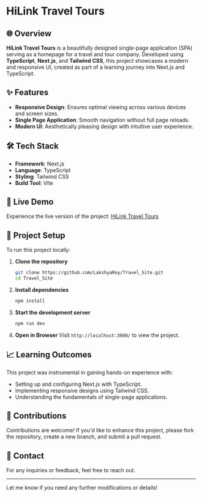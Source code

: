 # HiLink Travel Tours

## 🌐 Overview

**HiLink Travel Tours** is a beautifully designed single-page application (SPA) serving as a homepage for a travel and tour company. Developed using **TypeScript**, **Next.js**, and **Tailwind CSS**, this project showcases a modern and responsive UI, created as part of a learning journey into Next.js and TypeScript.

## ✨ Features

- **Responsive Design**: Ensures optimal viewing across various devices and screen sizes.
- **Single Page Application**: Smooth navigation without full page reloads.
- **Modern UI**: Aesthetically pleasing design with intuitive user experience.

## 🛠️ Tech Stack

- **Framework**: Next.js
- **Language**: TypeScript
- **Styling**: Tailwind CSS
- **Build Tool**: Vite

## 🚀 Live Demo

Experience the live version of the project: [HiLink Travel Tours](https://travel-tour-hilink.netlify.app/)

## 📂 Project Setup

To run this project locally:

1. **Clone the repository**

   ```bash
   git clone https://github.com/LakshyaRoy/Travel_Site.git
   cd Travel_Site
   ```

2. **Install dependencies**

   ```bash
   npm install
   ```

3. **Start the development server**

   ```bash
   npm run dev
   ```

4. **Open in Browser**
   Visit `http://localhost:3000/` to view the project.

## 📈 Learning Outcomes

This project was instrumental in gaining hands-on experience with:

- Setting up and configuring Next.js with TypeScript.
- Implementing responsive designs using Tailwind CSS.
- Understanding the fundamentals of single-page applications.

## 🤝 Contributions

Contributions are welcome! If you'd like to enhance this project, please fork the repository, create a new branch, and submit a pull request.

## 📧 Contact

For any inquiries or feedback, feel free to reach out.

---

Let me know if you need any further modifications or details!
